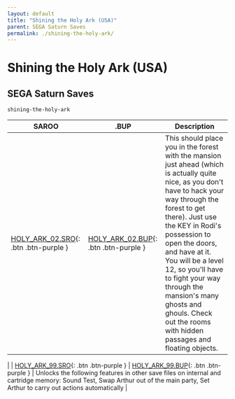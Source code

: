```yaml
---
layout: default
title: "Shining the Holy Ark (USA)"
parent: SEGA Saturn Saves
permalink: ./shining-the-holy-ark/
---
```

# Shining the Holy Ark (USA)

## SEGA Saturn Saves

`shining-the-holy-ark`

| SAROO | .BUP | Description |
|------|----------|-------------|
| [HOLY_ARK_02.SRO](HOLY_ARK_02.SRO){: .btn .btn-purple } | [HOLY_ARK_02.BUP](HOLY_ARK_02.BUP){: .btn .btn-purple } | This should place you in the forest with the mansion just ahead (which is actually quite nice, as you don't have to hack your way through the forest to get there). Just use the KEY in Rodi's possession to open the doors, and have at it. You will be a level 12, so you'll have to fight your way through the mansion's many ghosts and ghouls. Check out the rooms with hidden passages and floating objects. |
| [HOLY_ARK_99.SRO](HOLY_ARK_99.SRO){: .btn .btn-purple } | [HOLY_ARK_99.BUP](HOLY_ARK_99.BUP){: .btn .btn-purple } | Unlocks the following features in other save files on internal and cartridge memory: Sound Test, Swap Arthur out of the main party, Set Arthur to carry out actions automatically |
